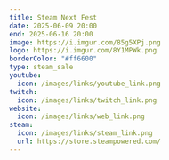 ```yaml
---
title: Steam Next Fest
date: 2025-06-09 20:00
end: 2025-06-16 20:00
image: https://i.imgur.com/85g5XPj.png
logo: https://i.imgur.com/8Y1MPWk.png
borderColor: "#ff6600"
type: steam_sale
youtube:
  icon: /images/links/youtube_link.png
twitch:
  icon: /images/links/twitch_link.png
website:
  icon: /images/links/web_link.png
steam:
  icon: /images/links/steam_link.png
  url: https://store.steampowered.com/
---
```

